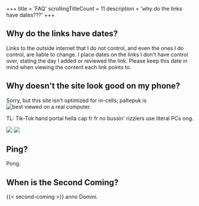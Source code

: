 +++
title               = 'FAQ'
scrollingTitleCount = 11
description         = 'why do the links have dates???'
+++

## Why do the links have dates?

Links to the outside internet that I do not control, and even the ones I do
control, are liable to change. I place dates on the links I don't have control
over, stating the day I added or reviewed the link. Please keep this date in
mind when viewing the content each link points to.

## Why doesn't the site look good on my phone?

Sorry, but this site isn't optimized for in-cells; paltepuk is
![best viewed on a real computer.](/web-buttons/best-viewed-on-a-real-computer.webp)

TL: Tik-Tok hand portal hella cap fr fr no bussin' rizzlers use literal PCs ong.

![](/web-buttons/best-viewed-with-a-computer.gif)
![](/web-buttons/dont-be-a-phone-chump.webp)

## Ping?

Pong.

## When is the Second Coming?

{{< second-coming >}} anno Domini.
